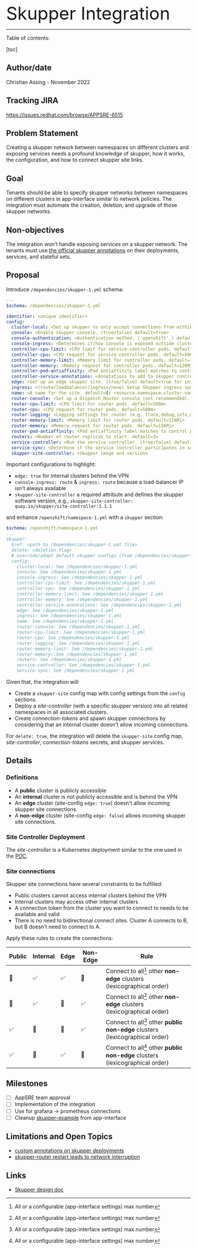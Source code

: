 <font size="100">Skupper Integration</font>

---
Table of contents:

[toc]


## Author/date
Christian Assing - November 2022

## Tracking JIRA
https://issues.redhat.com/browse/APPSRE-6515

## Problem Statement
Creating a skupper network between namespaces on different clusters and exposing services needs a profound knowledge of skupper, how it works, the configuration, and how to connect skupper site links.

## Goal

Tenants should be able to specify skupper networks between namespaces on different clusters in app-interface similar to network policies. The integration must automate the creation, deletion, and upgrade of those skupper networks.

## Non-objectives

The integration won't handle exposing services on a skupper network. The tenants must use [the official skupper annotations](https://github.com/skupperproject/skupper/blob/f115df6db776f7124d6f909615394bc219c46f78/api/types/types.go#L138) on their deployments, services, and stateful sets.

## Proposal


Introduce `/dependencies/skupper-1.yml` schema:

```yaml
---
$schema: /dependencies/skupper-1.yml

identifier: <unique identifier>
config:
  cluster-local: <Set up skupper to only accept connections from within the local cluster. (true/false) default=false>
  console: <Enable skupper console. (true/false) default=true>
  console-authentication: <Authentication method. ('openshift',) default=openshift>
  console-ingress: <Determines if/how console is exposed outside cluster. (route/loadbalancer/none) default=route>
  controller-cpu-limit: <CPU limit for service-controller pods. default=500m>
  controller-cpu: <CPU request for service-controller pods. default=500m>
  controller-memory-limit: <Memory limit for controller pods. default=128Mi>
  controller-memory: <Memory request for controller pods. default=128Mi>
  controller-pod-antiaffinity: <Pod antiaffinity label matches to control placement of controller pods. default='skupper.io/component=controller'>
  controller-service-annotations: <Annotations to add to skupper controller service. default=unset>
  edge: <Set up an edge skupper site. (true/false) default=true for internal clusters>
  ingress: <(route/loadbalancer/ingress/none) Setup Skupper ingress specific type. default=route>
  name: <A name for the site. default={{ resource.namespace.cluster.name }}-{{ identifier }}>
  router-console: <Set up a Dispatch Router console (not recommended). (true/false) default=false>
  router-cpu-limit: <CPU limit for router pods. default=500m>
  router-cpu: <CPU request for router pods. default=500m>
  router-logging: <Logging settings for router (e.g. trace,debug,info,notice,warning,error). default=error>
  router-memory-limit: <Memory limit for router pods. default=156Mi>
  router-memory: <Memory request for router pods. default=156Mi>
  router-pod-antiaffinity: <Pod antiaffinity label matches to control placement of router pods. defaukt='skupper.io/component=router'>
  routers: <Number of router replicas to start. default=3>
  service-controller: <Run the service controller. (true/false) default=true>
  service-sync: <Determine if the service controller participates in service synchronization. (true/false) default=true>
  skupper-site-controller: <Skupper image and version>
```

Important configurations to highlight:

* `edge: true` for internal clusters behind the VPN
* `console-ingress: route` & `ingress: route` because a load-balancer IP isn't always available
* `skupper-site-controller` a required attribute and defines the skupper software version, e.g., `skupper-site-controller: quay.io/skupper/site-controller:1.1.1`

and enhance `/openshift/namespace-1.yml` with a `skupper` section:

```yaml
$schema: /openshift/namespace-1.yml
...
skupper:
  $ref: <path to /dependencies/skupper-1.yml file>
  delete: <deletion flag>
  # override/adapt default skupper configs (from /dependencies/skupper-1.yml) for this namespace, e.g. limits, replicas
  config:
    cluster-local: See /dependencies/skupper-1.yml
    console: See /dependencies/skupper-1.yml
    console-ingress: See /dependencies/skupper-1.yml
    controller-cpu-limit: See /dependencies/skupper-1.yml
    controller-cpu: See /dependencies/skupper-1.yml
    controller-memory-limit: See /dependencies/skupper-1.yml
    controller-memory: See /dependencies/skupper-1.yml
    controller-service-annotations: See /dependencies/skupper-1.yml
    edge: See /dependencies/skupper-1.yml
    ingress: See /dependencies/skupper-1.yml
    name: See /dependencies/skupper-1.yml
    router-console: See /dependencies/skupper-1.yml
    router-cpu-limit: See /dependencies/skupper-1.yml
    router-cpu: See /dependencies/skupper-1.yml
    router-logging: See /dependencies/skupper-1.yml
    router-memory-limit: See /dependencies/skupper-1.yml
    router-memory: See /dependencies/skupper-1.yml
    routers: See /dependencies/skupper-1.yml
    service-controller: See /dependencies/skupper-1.yml
    service-sync: See /dependencies/skupper-1.yml
```
Given that, the integration will:

* Create a `skupper-site` config map with config settings from the `config` sections.
* Deploy a *site-controller* (with a specific skupper version) into all related namespaces in all associated clusters.
* Create *connection-tokens* and spawn skupper connections by considering that an internal cluster doesn't allow incoming connections.

For `delete: true`, the integration will delete the `skupper-site` config map, *site-controller*, *connection-tokens* secrets, and skupper services.

## Details

### Definitions

* A **public** cluster is publicly accessible
* An **internal** cluster is not publicly accessible and is behind the VPN
* An **edge** cluster (site-config `edge: true`) doesn't allow incoming skupper site connections.
* A **non-edge** cluster (site-config `edge: false`) allows incoming skupper site connections.

### Site Controller Deployment

The *site-controller* is a Kubernetes deployment similar to the one used in the [POC](https://gitlab.cee.redhat.com/service/app-interface/-/blob/4751dee2c4ed02e5a3fbde4617074c508bf74e6c/resources/skupper-cassing/skupper/site-controller.yml).

### Site connections

Skupper site connections have several constraints to be fulfilled:

* Public clusters cannot access internal clusters behind the VPN
* Internal clusters may access other internal clusters
* A connection token from the cluster you want to connect to needs to be available and valid
* There is no need to bidirectional connect sites. Cluster A connects to B, but B doesn't need to connect to A.

Apply these rules to create the connections:

| Public             | Internal           | Edge               | Non-Edge           | Rule                                                                            |
| ------------------ | ------------------ | ------------------ | ------------------ | ------------------------------------------------------------------------------- |
| :red_circle:       | :white_check_mark: | :white_check_mark: | :red_circle:       | Connect to all[^all] other **non-edge** clusters (lexicographical order)        |
| :red_circle:       | :white_check_mark: | :red_circle:       | :white_check_mark: | Connect to all[^all] other **non-edge** clusters (lexicographical order)        |
| :white_check_mark: | :red_circle:       | :red_circle:       | :white_check_mark: | Connect to all[^all] other **public non-edge** clusters (lexicographical order) |
| :white_check_mark: | :red_circle:       | :white_check_mark: | :red_circle:       | Connect to all[^all] other **public non-edge** clusters (lexicographical order) |

[^all]: All or a configurable (app-interface settings) max number


## Milestones

* [ ] AppSRE team approval
* [ ] Implementation of the integration
* [ ] Use for grafana -> prometheus connections
* [ ] Cleanup [skupper-example](https://gitlab.cee.redhat.com/service/app-interface/-/tree/master/data/services/skupper-cassing) from app-interface

## Limitations and Open Topics

* [custom annotations on skupper deployments](https://github.com/skupperproject/skupper/issues/930)
* [skupper-router restart leads to network interruption](https://github.com/skupperproject/skupper/issues/940)

## Links

* [Skupper design doc](skupper.md)
